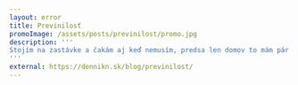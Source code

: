 ```yaml
---
layout: error
title: Previnilosť
promoImage: /assets/posts/previnilost/promo.jpg
description: '''
Stojím na zastávke a čakám aj keď nemusím, predsa len domov to mám pár minút pešo. Premýšľam. Veď som si za to zaplatil!
'''
external: https://dennikn.sk/blog/previnilost/
---
```

